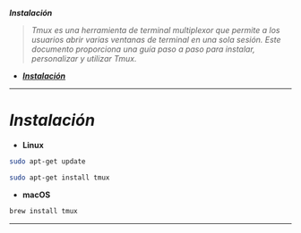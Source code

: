**_Instalación_**

> _Tmux es una herramienta de terminal multiplexor que permite a los usuarios abrir varias ventanas de terminal en una sola sesión. Este documento proporciona una guía paso a paso para instalar, personalizar y utilizar Tmux._

- [**_Instalación_**](#instalación)
---

# **_Instalación_**

- **Linux**

```bash
sudo apt-get update
```

```bash
sudo apt-get install tmux
```

- **macOS**

```bash
brew install tmux
```

<!-- ## **Personalización**

_Para personalizar Tmux, necesitas editar el archivo de configuración `.tmux.conf` en tu directorio home._

```bash
nano ~/.tmux.conf
```

```bash
nvim ~/.tmux.conf
```

> Aquí puedes cambiar varias configuraciones. Por ejemplo, puedes cambiar el prefijo de comando de `ctrl-b` a `ctrl-a` añadiendo la siguiente línea:

```bash
set -g prefix C-a
unbind C-b
bind C-a send-prefix
``` -->

---
